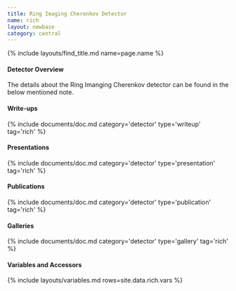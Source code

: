 ```yaml
---
title: Ring Imaging Cherenkov Detector
name: rich
layout: newbase
category: central
---
```

{% include layouts/find_title.md name=page.name %}

#### Detector Overview

The details about the Ring Imanging Cherenkov detector can be found in the below mentioned note.

#### Write-ups
{% include documents/doc.md category='detector' type='writeup' tag='rich' %}

#### Presentations
{% include documents/doc.md category='detector' type='presentation' tag='rich' %}

#### Publications
{% include documents/doc.md category='detector' type='publication' tag='rich' %}

#### Galleries
{% include documents/doc.md category='detector' type='gallery' tag='rich' %}

#### Variables and Accessors
{% include layouts/variables.md rows=site.data.rich.vars %}
